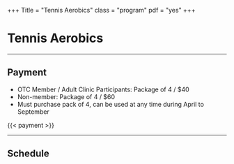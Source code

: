+++
Title = "Tennis Aerobics"
class = "program"
pdf = "yes"
+++

# Tennis Aerobics

---

## Payment

- OTC Member / Adult Clinic Participants: Package of 4 / $40
- Non-member: Package of 4 / $60
- Must purchase pack of 4, can be used at any time during April to September

{{< payment >}}

---

## Schedule


<canvas width=800 download=yes pdf=/pdfs/TennisAerobics.pdf></canvas>
